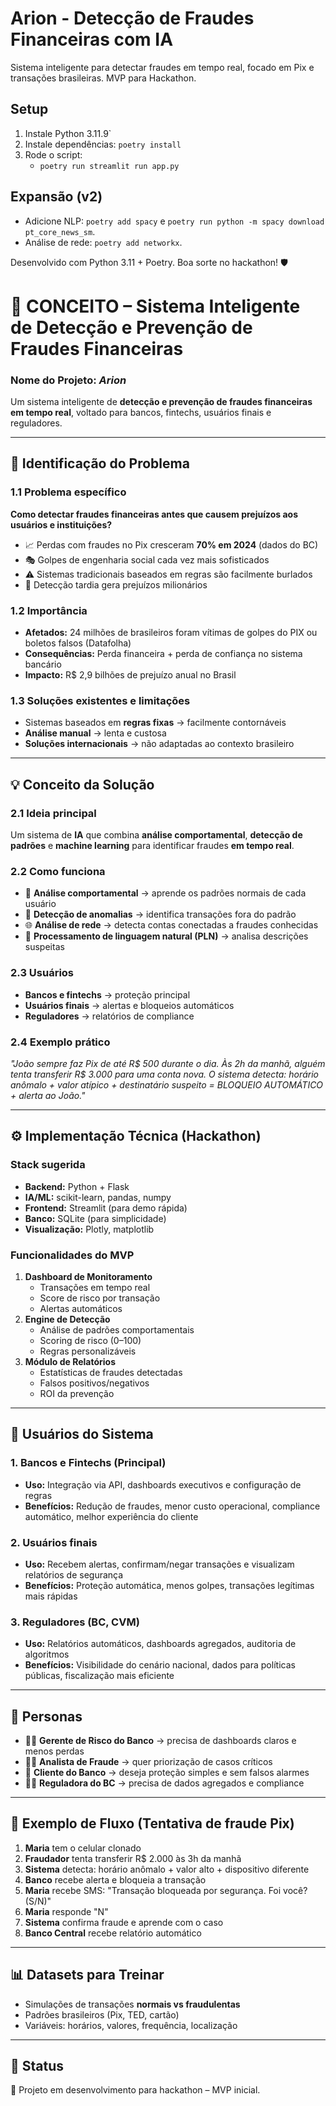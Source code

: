 # Arion - Detecção de Fraudes Financeiras com IA

Sistema inteligente para detectar fraudes em tempo real, focado em Pix e transações brasileiras. MVP para Hackathon.

## Setup
1. Instale Python 3.11.9`
2. Instale dependências: `poetry install`
3. Rode o script:
   - `poetry run streamlit run app.py`

## Expansão (v2)
- Adicione NLP: `poetry add spacy` e `poetry run python -m spacy download pt_core_news_sm`.
- Análise de rede: `poetry add networkx`.

Desenvolvido com Python 3.11 + Poetry. Boa sorte no hackathon! 🛡️

# 🚨 CONCEITO – Sistema Inteligente de Detecção e Prevenção de Fraudes Financeiras

### **Nome do Projeto:** *Arion*  
Um sistema inteligente de **detecção e prevenção de fraudes financeiras em tempo real**, voltado para bancos, fintechs, usuários finais e reguladores.

---

## 📌 Identificação do Problema

### **1.1 Problema específico**
**Como detectar fraudes financeiras antes que causem prejuízos aos usuários e instituições?**

- 📈 Perdas com fraudes no Pix cresceram **70% em 2024** (dados do BC)  
- 🎭 Golpes de engenharia social cada vez mais sofisticados  
- ⚠️ Sistemas tradicionais baseados em regras são facilmente burlados  
- 💸 Detecção tardia gera prejuízos milionários  

### **1.2 Importância**
- **Afetados:** 24 milhões de brasileiros foram vítimas de golpes do PIX ou boletos falsos (Datafolha)  
- **Consequências:** Perda financeira + perda de confiança no sistema bancário  
- **Impacto:** R$ 2,9 bilhões de prejuízo anual no Brasil  

### **1.3 Soluções existentes e limitações**
- Sistemas baseados em **regras fixas** → facilmente contornáveis  
- **Análise manual** → lenta e custosa  
- **Soluções internacionais** → não adaptadas ao contexto brasileiro  

---

## 💡 Conceito da Solução

### **2.1 Ideia principal**
Um sistema de **IA** que combina **análise comportamental**, **detecção de padrões** e **machine learning** para identificar fraudes **em tempo real**.

### **2.2 Como funciona**
- 🔎 **Análise comportamental** → aprende os padrões normais de cada usuário  
- 🚨 **Detecção de anomalias** → identifica transações fora do padrão  
- 🌐 **Análise de rede** → detecta contas conectadas a fraudes conhecidas  
- 💬 **Processamento de linguagem natural (PLN)** → analisa descrições suspeitas  

### **2.3 Usuários**
- **Bancos e fintechs** → proteção principal  
- **Usuários finais** → alertas e bloqueios automáticos  
- **Reguladores** → relatórios de compliance  

### **2.4 Exemplo prático**
*"João sempre faz Pix de até R$ 500 durante o dia. Às 2h da manhã, alguém tenta transferir R$ 3.000 para uma conta nova. O sistema detecta: horário anômalo + valor atípico + destinatário suspeito = BLOQUEIO AUTOMÁTICO + alerta ao João."*

---

## ⚙️ Implementação Técnica (Hackathon)

### **Stack sugerida**
- **Backend:** Python + Flask 
- **IA/ML:** scikit-learn, pandas, numpy  
- **Frontend:** Streamlit (para demo rápida)  
- **Banco:** SQLite (para simplicidade)  
- **Visualização:** Plotly, matplotlib  

### **Funcionalidades do MVP**
1. **Dashboard de Monitoramento**  
   - Transações em tempo real  
   - Score de risco por transação  
   - Alertas automáticos  
2. **Engine de Detecção**  
   - Análise de padrões comportamentais  
   - Scoring de risco (0–100)  
   - Regras personalizáveis  
3. **Módulo de Relatórios**  
   - Estatísticas de fraudes detectadas  
   - Falsos positivos/negativos  
   - ROI da prevenção  

---

## 👥 Usuários do Sistema

### **1. Bancos e Fintechs (Principal)**
- **Uso:** Integração via API, dashboards executivos e configuração de regras  
- **Benefícios:** Redução de fraudes, menor custo operacional, compliance automático, melhor experiência do cliente  

### **2. Usuários finais**
- **Uso:** Recebem alertas, confirmam/negar transações e visualizam relatórios de segurança  
- **Benefícios:** Proteção automática, menos golpes, transações legítimas mais rápidas  

### **3. Reguladores (BC, CVM)**
- **Uso:** Relatórios automáticos, dashboards agregados, auditoria de algoritmos  
- **Benefícios:** Visibilidade do cenário nacional, dados para políticas públicas, fiscalização mais eficiente  

---

## 🧑 Personas

- 👨‍💼 **Gerente de Risco do Banco** → precisa de dashboards claros e menos perdas  
- 👩‍💻 **Analista de Fraude** → quer priorização de casos críticos  
- 🧓 **Cliente do Banco** → deseja proteção simples e sem falsos alarmes  
- 👩‍⚖️ **Reguladora do BC** → precisa de dados agregados e compliance  

---

## 🔄 Exemplo de Fluxo (Tentativa de fraude Pix)

1. **Maria** tem o celular clonado  
2. **Fraudador** tenta transferir R$ 2.000 às 3h da manhã  
3. **Sistema** detecta: horário anômalo + valor alto + dispositivo diferente  
4. **Banco** recebe alerta e bloqueia a transação  
5. **Maria** recebe SMS: "Transação bloqueada por segurança. Foi você? (S/N)"  
6. **Maria** responde "N"  
7. **Sistema** confirma fraude e aprende com o caso  
8. **Banco Central** recebe relatório automático  

---

## 📊 Datasets para Treinar

- Simulações de transações **normais vs fraudulentas**  
- Padrões brasileiros (Pix, TED, cartão)  
- Variáveis: horários, valores, frequência, localização  

---

## 🚀 Status
📌 Projeto em desenvolvimento para hackathon – MVP inicial.  

